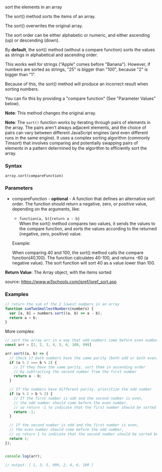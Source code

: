 sort the elements in an array

The sort() method sorts the items of an array.

The sort() overwrites the original array.

The sort order can be either alphabetic or numeric, and either ascending (up) or descending (down).

By **default**, the sort() method (without a compare function) sorts the values as strings in alphabetical and ascending order.

This works well for strings ("Apple" comes before "Banana"). However, if numbers are sorted as strings, "25" is bigger than "100", because "2" is bigger than "1".

Because of this, the sort() method will produce an incorrect result when sorting numbers.

You can fix this by providing a "compare function" (See "Parameter Values" below).

**Note**: This method changes the original array.

**Note**: The `sort()` function works by iterating through pairs of elements in the array. The pairs aren't always adjacent elements, and the choice of pairs can vary between different JavaScript engines (and even different runs in the same engine). It uses a complex sorting algorithm (commonly Timsort) that involves comparing and potentially swapping pairs of elements in a pattern determined by the algorithm to efficiently sort the array.

### Syntax 

`array.sort(compareFunction)`

### Parameters

- compareFunction	- **optional** - A function that defines an alternative sort order. The function should return a negative, zero, or positive value, depending on the arguments, like:
  - `function(a, b){return a - b}`  
      When the sort() method compares two values, it sends the values to the compare function, and sorts the values according to the returned (negative, zero, positive) value.

  Example:

  When comparing 40 and 100, the sort() method calls the compare function(40,100).
  The function calculates 40-100, and returns -60 (a negative value).
  The sort function will sort 40 as a value lower than 100.

**Return Value**:	The Array object, with the items sorted

source: https://www.w3schools.com/jsref/jsref_sort.asp

### Examples

```js
// return the sum of the 2 lowest numbers in an array
function sumTwoSmallestNumbers(numbers) {
  var [a, b] = numbers.sort((a, b) => a - b);
  return a + b;
}
```

More complex:
```js
// sort the array arr in a way that odd numbers come before even numbers while maintaining the original order within each parity group
const arr = [1, 2, 3, 4, 5, 6, 100, 999]

arr.sort((a, b) => {
  // Check if both numbers have the same parity (both odd or both even)
  if (a % 2 === b % 2) {
    // If they have the same parity, sort them in ascending order
    // by subtracting the second number from the first number
    return a - b;
  }

  // If the numbers have different parity, prioritize the odd number
  if (a % 2 > b % 2) {
    // If the first number is odd and the second number is even,
    // the odd number should come before the even number,
    // so return -1 to indicate that the first number should be sorted before the second number
    return -1;
  }

  // If the second number is odd and the first number is even,
  // the even number should come before the odd number,
  // so return 1 to indicate that the second number should be sorted before the first number
  return 1;
});


console.log(arr);

// output: [ 1, 3, 5, 999, 2, 4, 6, 100 ]
```

